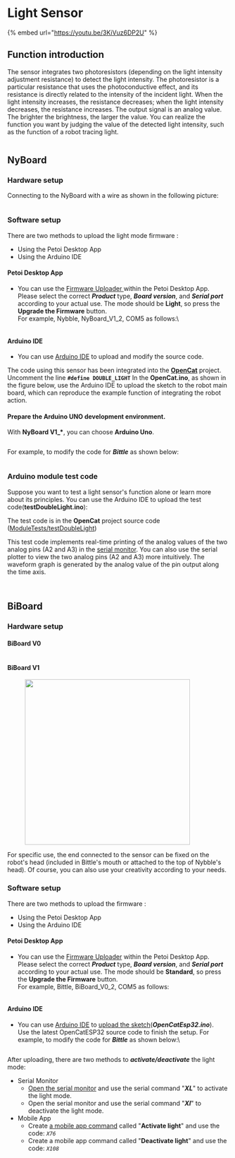 # Light Sensor

{% embed url="https://youtu.be/3KiVuz6DP2U" %}

## Function introduction

The sensor integrates two photoresistors (depending on the light intensity adjustment resistance) to detect the light intensity. The photoresistor is a particular resistance that uses the photoconductive effect, and its resistance is directly related to the intensity of the incident light. When the light intensity increases, the resistance decreases; when the light intensity decreases, the resistance increases. The output signal is an analog value. The brighter the brightness, the larger the value. You can realize the function you want by judging the value of the detected light intensity, such as the function of a robot tracing light.

<figure><img src="../.gitbook/assets/DoubleLight_New (1).png" alt=""><figcaption></figcaption></figure>

## NyBoard

### Hardware setup

Connecting to the NyBoard with a wire as shown in the following picture:

<figure><img src="../.gitbook/assets/PANA0504 拷贝.jpg" alt=""><figcaption></figcaption></figure>

### Software setup

There are two methods to upload the light mode firmware :

* Using the Petoi Desktop App
* Using the Arduino IDE

#### Petoi Desktop App

*   You can use the [Firmware Uploader ](https://docs.petoi.com/desktop-app/firmware-uploader#select-the-correct-options-to-upload-the-latest-firmware)within the Petoi Desktop App.\
    Please select the correct _**Product**_ type, _**Board version**_, and _**Serial port**_ according to your actual use. The mode should be **Light**, so press the **Upgrade the Firmware** button. \
    For example, Nybble, NyBoard\_V1\_2, COM5 as follows:\


    <figure><img src="../.gitbook/assets/image (490).png" alt=""><figcaption></figcaption></figure>

#### Arduino IDE

* You can use [Arduino IDE](https://www.arduino.cc/en/software)  to upload and modify the source code.&#x20;

The code using this sensor has been integrated into the [**OpenCat**](https://github.com/PetoiCamp/OpenCat) project. Uncomment the line **`#define DOUBLE_LIGHT`**  In the **OpenCat.ino**, as shown in the figure below, use the Arduino IDE to upload the sketch to the robot main board, which can reproduce the example function of integrating the robot action.

#### Prepare the Arduino UNO development environment.

With **NyBoard V1\_\***, you can choose **Arduino Uno**.&#x20;

<figure><img src="../.gitbook/assets/image (122).png" alt=""><figcaption></figcaption></figure>

For example,  to modify the code for _**Bittle**_ as shown below:

<figure><img src="../.gitbook/assets/image (442).png" alt=""><figcaption></figcaption></figure>

### Arduino module test code

Suppose you want to test a light sensor's function alone or learn more about its principles. You can use the Arduino IDE to upload the test code(**testDoubleLight.ino**):

The test code is in the **OpenCat** project source code ([ModuleTests/testDoubleLight](https://github.com/PetoiCamp/OpenCat/blob/main/ModuleTests/testDoubleLight/testDoubleLight.ino))

This test code implements real-time printing of the analog values of the two analog pins (A2 and A3) in the [serial monitor](https://docs.petoi.com/arduino-ide/serial-monitor). You can also use the serial plotter to view the two analog pins (A2 and A3) more intuitively. The waveform graph is generated by the analog value of the pin output along the time axis.

<figure><img src="../.gitbook/assets/image (155).png" alt=""><figcaption></figcaption></figure>

<figure><img src="../.gitbook/assets/光传感器波形图_en.png" alt=""><figcaption></figcaption></figure>

## BiBoard

### Hardware setup

#### BiBoard V0&#x20;

<figure><img src="../.gitbook/assets/DoubleLight_BiBoard (1).png" alt=""><figcaption></figcaption></figure>

#### BiBoard V1

<figure><img src="../.gitbook/assets/光传感器连接图.png" alt="" width="375"><figcaption></figcaption></figure>

For specific use, the end connected to the sensor can be fixed on the robot's head (included in Bittle's mouth or attached to the top of Nybble's head). Of course, you can also use your creativity according to your needs.

### Software setup

There are two methods to upload the firmware :

* Using the Petoi Desktop App
* Using the Arduino IDE

#### Petoi Desktop App

*   You can use the [Firmware Uploader](https://docs.petoi.com/desktop-app/firmware-uploader#select-the-correct-options-to-upload-the-latest-firmware) within the Petoi Desktop App.\
    Please select the correct _**Product**_ type, _**Board version**_, and _**Serial port**_ according to your actual use. The mode should be **Standard**, so press the **Upgrade the Firmware** button. \
    For example, Bittle, BiBoard\_V0\_2, COM5 as follows:

    <figure><img src="../.gitbook/assets/image (513).png" alt=""><figcaption></figcaption></figure>

#### Arduino IDE

*   You can use [Arduino IDE](https://www.arduino.cc/en/software) to [upload the sketch](https://docs.petoi.com/arduino-ide/upload-sketch-for-biboard#id-2.-set-up-biboard)(_**OpenCatEsp32.ino**_). \
    Use the latest OpenCatESP32 source code to finish the setup. For example,  to modify the code for _**Bittle**_ as shown below:\


    <figure><img src="../.gitbook/assets/image (514).png" alt=""><figcaption></figcaption></figure>



After uploading, there are two methods to _**activate/deactivate**_ the light mode:

* Serial Monitor
  * [Open the serial monitor](../arduino-ide/serial-monitor.md#biboard) and use the serial command "_**XL**_" to activate the light mode.
  * Open the serial monitor and use the serial command "_**Xl**_" to deactivate the light mode.
* Mobile App
  * Create [a mobile app command](https://docs.petoi.com/mobile-app/controller#create-a-single-command) called "**Activate light**" and use the code: _`X76`_
  * Create a mobile app command called "**Deactivate light**" and use the code: _`X108`_
